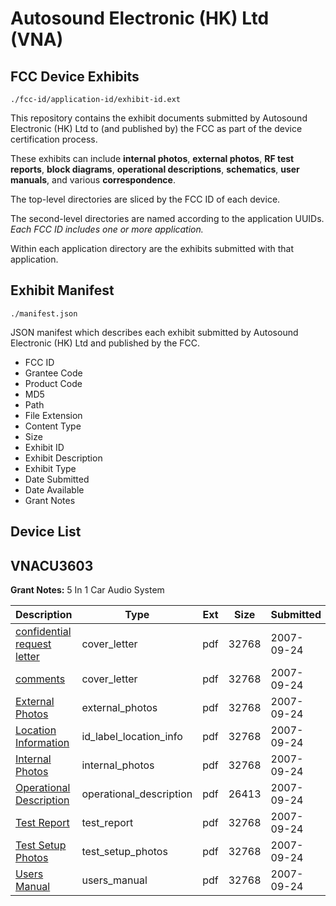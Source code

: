 # Autosound Electronic (HK) Ltd (VNA)
## FCC Device Exhibits

```
./fcc-id/application-id/exhibit-id.ext
```

This repository contains the exhibit documents submitted by Autosound Electronic (HK) Ltd to (and published by) the FCC as part of the device certification process.

These exhibits can include **internal photos**, **external photos**, **RF test reports**, **block diagrams**, **operational descriptions**, **schematics**, **user manuals**, and various **correspondence**.

The top-level directories are sliced by the FCC ID of each device.

The second-level directories are named according to the application UUIDs. *Each FCC ID includes one or more application.*

Within each application directory are the exhibits submitted with that application. 

## Exhibit Manifest

```
./manifest.json
```

JSON manifest which describes each exhibit submitted by Autosound Electronic (HK) Ltd and published by the FCC.

- FCC ID
- Grantee Code
- Product Code
- MD5
- Path
- File Extension
- Content Type
- Size
- Exhibit ID
- Exhibit Description
- Exhibit Type
- Date Submitted
- Date Available
- Grant Notes

## Device List
## VNACU3603
**Grant Notes:** 5 In 1 Car Audio System

| Description | Type | Ext | Size | Submitted | Available |
| ----------- | ---- | --- | ---- | --------- | --------- |
| [confidential request letter](VNACU3603/efbd389d1067c0a77052652f3618fb03/846505.pdf) | cover_letter | pdf | 32768 | 2007-09-24 | 2007-09-26 |
| [comments](VNACU3603/efbd389d1067c0a77052652f3618fb03/846506.pdf) | cover_letter | pdf | 32768 | 2007-09-24 | 2007-09-26 |
| [External Photos](VNACU3603/efbd389d1067c0a77052652f3618fb03/846503.pdf) | external_photos | pdf | 32768 | 2007-09-24 | 2007-09-26 |
| [Location Information](VNACU3603/efbd389d1067c0a77052652f3618fb03/846502.pdf) | id_label_location_info | pdf | 32768 | 2007-09-24 | 2007-09-26 |
| [Internal Photos](VNACU3603/efbd389d1067c0a77052652f3618fb03/846501.pdf) | internal_photos | pdf | 32768 | 2007-09-24 | 2007-09-26 |
| [Operational Description](VNACU3603/efbd389d1067c0a77052652f3618fb03/846500.pdf) | operational_description | pdf | 26413 | 2007-09-24 | 2007-09-26 |
| [Test Report](VNACU3603/efbd389d1067c0a77052652f3618fb03/846498.pdf) | test_report | pdf | 32768 | 2007-09-24 | 2007-09-26 |
| [Test Setup Photos](VNACU3603/efbd389d1067c0a77052652f3618fb03/846497.pdf) | test_setup_photos | pdf | 32768 | 2007-09-24 | 2007-09-26 |
| [Users Manual](VNACU3603/efbd389d1067c0a77052652f3618fb03/846496.pdf) | users_manual | pdf | 32768 | 2007-09-24 | 2007-09-26 |
